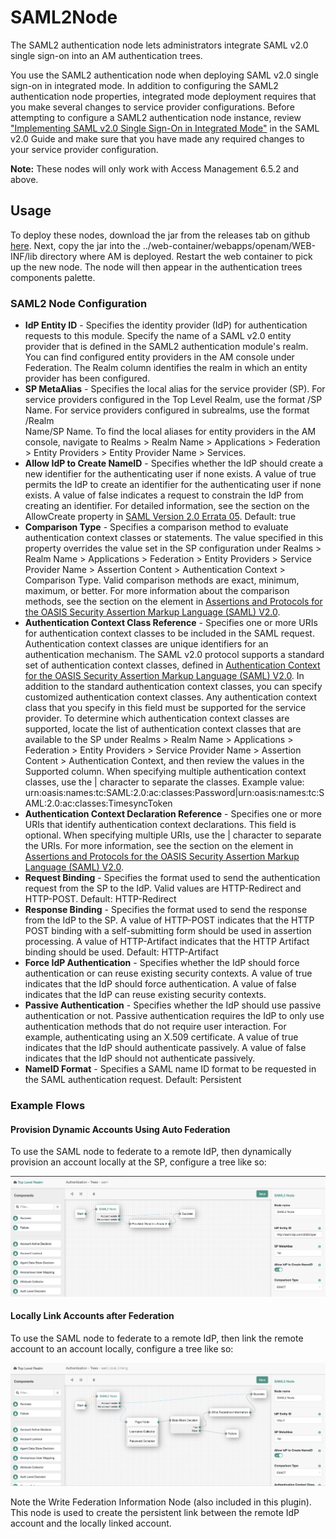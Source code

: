 <!--
 * The contents of this file are subject to the terms of the Common Development and
 * Distribution License (the License). You may not use this file except in compliance with the
 * License.
 *
 * You can obtain a copy of the License at legal/CDDLv1.0.txt. See the License for the
 * specific language governing permission and limitations under the License.
 *
 * When distributing Covered Software, include this CDDL Header Notice in each file and include
 * the License file at legal/CDDLv1.0.txt. If applicable, add the following below the CDDL
 * Header, with the fields enclosed by brackets [] replaced by your own identifying
 * information: "Portions copyright [year] [name of copyright owner]".
 *
 * Copyright 2019 ForgeRock AS.
-->
# SAML2Node

The SAML2 authentication node lets administrators integrate SAML v2.0 single sign-on into an AM authentication trees.

You use the SAML2 authentication node when deploying SAML v2.0 single sign-on in integrated mode. In addition to 
configuring the SAML2 authentication node properties, integrated mode deployment requires that you make several 
changes to service provider configurations. Before attempting to configure a SAML2 authentication node instance, 
review  ["Implementing SAML v2.0 Single Sign-On in Integrated Mode"](https://backstage.forgerock.com/docs/am/6.5/saml2-guide/index.html#saml2-integrated-mode-sso)
in the SAML v2.0 Guide and make sure that you have made any required changes to your service provider configuration.

**Note:** These nodes will only work with Access Management 6.5.2 and above.

## Usage

To deploy these nodes, download the jar from the releases tab on github 
[here](https://github.com/FrankGasparovic/SAML2Node6.5/releases/latest). Next, copy the jar into the 
../web-container/webapps/openam/WEB-INF/lib directory where AM is deployed. Restart the web container to pick up the 
new node. The node will then appear in the authentication trees components palette.

### SAML2 Node Configuration
* **IdP Entity ID** - Specifies the identity provider (IdP) for authentication requests to this module. Specify the name 
of a SAML v2.0 entity provider that is defined in the SAML2 authentication module's realm. You can find configured 
entity providers in the AM console under Federation. The Realm column identifies the realm in which an entity provider 
has been configured.
* **SP MetaAlias** - Specifies the local alias for the service provider (SP). For service providers configured in the
 Top Level Realm, use the format /SP Name. For service providers configured in subrealms, use the format /Realm  
 Name/SP Name. To find the local aliases for entity providers in the AM console, navigate to Realms > Realm Name > 
 Applications > Federation > Entity Providers > Entity Provider Name > Services.
* **Allow IdP to Create NameID** - Specifies whether the IdP should create a new identifier for the authenticating user 
 if none exists. A value of true permits the IdP to create an identifier for the authenticating user if none exists. 
 A value of false indicates a request to constrain the IdP from creating an identifier. For detailed information, 
 see the section on the AllowCreate property in 
 [SAML Version 2.0 Errata 05](http://docs.oasis-open.org/security/saml/v2.0/sstc-saml-approved-errata-2.0.html). 
 Default: true
 * **Comparison Type** - Specifies a comparison method to evaluate authentication context classes or statements. The 
 value specified in this property overrides the value set in the SP configuration under Realms > Realm Name > 
 Applications > Federation > Entity Providers > Service Provider Name > Assertion Content > Authentication Context > 
 Comparison Type. Valid comparison methods are exact, minimum, maximum, or better. For more information about the
  comparison methods, see the section on the <RequestedAuthnContext> element in 
  [Assertions and Protocols for the OASIS Security Assertion Markup Language (SAML) V2.0](https://docs.oasis-open.org/security/saml/v2.0/saml-core-2.0-os.pdf).
 * **Authentication Context Class Reference** - Specifies one or more URIs for authentication context classes to be 
 included in the SAML request. Authentication context classes are unique identifiers for an authentication mechanism.
 The SAML v2.0 protocol supports a standard set of authentication context classes, defined in 
 [Authentication Context for the OASIS Security Assertion Markup Language (SAML) V2.0](https://docs.oasis-open.org/security/saml/v2.0/saml-authn-context-2.0-os.pdf). In addition to the standard 
 authentication context classes, you can specify customized authentication context classes. Any authentication 
 context class that you specify in this field must be supported for the service provider. To determine which authentication context classes are 
 supported, locate the list of authentication context classes that are available to the SP under Realms > Realm Name > 
 Applications > Federation > Entity Providers > Service Provider Name > Assertion Content > Authentication Context, and
 then review the values in the Supported column. When specifying multiple authentication context classes, use the |
 character to separate the classes. Example value: 
 urn:oasis:names:tc:SAML:2.0:ac:classes:Password|urn:oasis:names:tc:SAML:2.0:ac:classes:TimesyncToken
 * **Authentication Context Declaration Reference** - Specifies one or more URIs that identify authentication context
 declarations. This field is optional. When specifying multiple URIs, use the | character to separate the URIs. For more
 information, see the section on the <RequestedAuthnContext> element in [Assertions and Protocols for the OASIS 
 Security Assertion Markup Language (SAML) V2.0](https://docs.oasis-open.org/security/saml/v2.0/saml-core-2.0-os.pdf).
 * **Request Binding** - Specifies the format used to send the authentication request from the SP to the IdP. Valid 
 values are HTTP-Redirect and HTTP-POST. Default: HTTP-Redirect
 * **Response Binding** - Specifies the format used to send the response from the IdP to the SP. A value of HTTP-POST
  indicates that the HTTP POST binding with a self-submitting form should be used in assertion processing. 
  A value of HTTP-Artifact indicates that the HTTP Artifact binding should be used. Default: HTTP-Artifact
 * **Force IdP Authentication** - Specifies whether the IdP should force authentication or can reuse existing 
 security contexts. A value of true indicates that the IdP should force authentication. A value of false indicates that
 the IdP can reuse existing security contexts.
 * **Passive Authentication** - Specifies whether the IdP should use passive authentication or not. Passive 
 authentication requires the IdP to only use authentication methods that do not require user interaction. For example, 
 authenticating using an X.509 certificate. A value of true indicates that the IdP should authenticate passively. A 
 value of false indicates that the IdP should not authenticate passively.
 * **NameID Format** - Specifies a SAML name ID format to be requested in the SAML authentication request. Default: 
 Persistent
 
 ### Example Flows
 
 #### Provision Dynamic Accounts Using Auto Federation
 
 To use the SAML node to federate to a remote IdP, then dynamically provision an account locally at the SP, 
 configure a tree like so:
 
 ![SAML_TREE](./images/saml_tree.png)
 
 #### Locally Link Accounts after Federation
 
 To use the SAML node to federate to a remote IdP, then link the remote account to an account locally, 
 configure a tree like so:
 
 ![SAML_LOCAL_LINKING_TREE](./images/saml_local_linking.png)
 
 Note the Write Federation Information Node (also included in this plugin). This node is used to create the persistent
 link between the remote IdP account and the locally linked account. 
